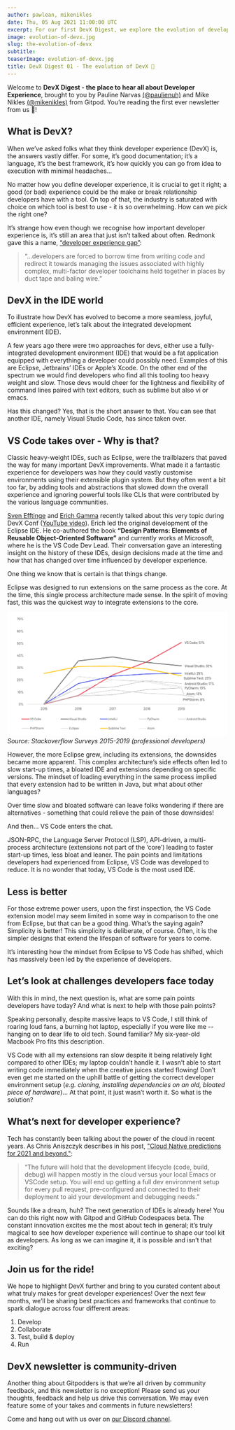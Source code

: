 ```yaml
---
author: pawlean, mikenikles
date: Thu, 05 Aug 2021 11:00:00 UTC
excerpt: For our first DevX Digest, we explore the evolution of developer experience in the IDE world.
image: evolution-of-devx.jpg
slug: the-evolution-of-devx
subtitle:
teaserImage: evolution-of-devx.jpg
title: DevX Digest 01 - The evolution of DevX 🌱
---
```


<script context="module">
  export const prerender = true;
</script>

Welcome to **DevX Digest - the place to hear all about Developer Experience**, brought to you by Pauline Narvas [(@paulienuh)](https://twitter.com/paulienuh) and Mike Nikles [(@mikenikles)](https://twitter.com/mikenikles) from Gitpod. You’re reading the first ever newsletter from us 🎉!

## What is DevX?

When we’ve asked folks what they think developer experience (DevX) is, the answers vastly differ. For some, it’s good documentation; it’s a language, it’s the best framework, it’s how quickly you can go from idea to execution with minimal headaches…

No matter how you define developer experience, it is crucial to get it right; a good (or bad) experience could be the make or break relationship developers have with a tool. On top of that, the industry is saturated with choice on which tool is best to use - it is so overwhelming. How can we pick the right one?

It’s strange how even though we recognise how important developer experience is, it’s still an area that just isn’t talked about often. Redmonk gave this a name, [“developer experience gap”](https://redmonk.com/sogrady/2020/10/06/developer-experience-gap/):

> “...developers are forced to borrow time from writing code and redirect it towards managing the issues associated with highly complex, multi-factor developer toolchains held together in places by duct tape and baling wire.”

## DevX in the IDE world

To illustrate how DevX has evolved to become a more seamless, joyful, efficient experience, let’s talk about the integrated development environment (IDE).

A few years ago there were two approaches for devs, either use a fully-integrated development environment (IDE) that would be a fat application equipped with everything a developer could possibly need. Examples of this are Eclipse, Jetbrains’ IDEs or Apple’s Xcode. On the other end of the spectrum we would find developers who find all this tooling too heavy weight and slow. Those devs would cheer for the lightness and flexibility of command lines paired with text editors, such as sublime but also vi or emacs.

Has this changed? Yes, that is the short answer to that. You can see that another IDE, namely Visual Studio Code, has since taken over.

## VS Code takes over - Why is that?

Classic heavy-weight IDEs, such as Eclipse, were the trailblazers that paved the way for many important DevX improvements. What made it a fantastic experience for developers was how they could vastly customise environments using their extensible plugin system. But they often went a bit too far, by adding tools and abstractions that slowed down the overall experience and ignoring powerful tools like CLIs that were contributed by the various language communities.

[Sven Efftinge](https://twitter.com/svenefftinge) and [Erich Gamma](https://twitter.com/erichgamma) recently talked about this very topic during DevX Conf ([YouTube video](https://www.youtube.com/watch?v=JiBUDS9odA8)). Erich led the original development of the Eclipse IDE. He co-authored the book **“Design Patterns: Elements of Reusable Object-Oriented Software”** and currently works at Microsoft, where he is the VS Code Dev Lead. Their conversation gave an interesting insight on the history of these IDEs, design decisions made at the time and how that has changed over time influenced by developer experience.

One thing we know that is certain is that things change.

Eclipse was designed to run extensions on the same process as the core. At the time, this single process architecture made sense. In the spirit of moving fast, this was the quickest way to integrate extensions to the core.

![Source: Stackoverflow Surveys 2015-2019 (professional developers)](../../../static/images/blog/the-evolution-of-devx/source.png)
_Source: Stackoverflow Surveys 2015-2019 (professional developers)_

However, the more Eclipse grew, including its extensions, the downsides became more apparent. This complex architecture’s side effects often led to slow start-up times, a bloated IDE and extensions depending on specific versions. The mindset of loading everything in the same process implied that every extension had to be written in Java, but what about other languages?

Over time slow and bloated software can leave folks wondering if there are alternatives - something that could relieve the pain of those downsides!

And then... VS Code enters the chat.

JSON-RPC, the Language Server Protocol (LSP), API-driven, a multi-process architecture (extensions not part of the ‘core’) leading to faster start-up times, less bloat and leaner. The pain points and limitations developers had experienced from Eclipse, VS Code was developed to reduce. It is no wonder that today, VS Code is the most used IDE.

## Less is better

For those extreme power users, upon the first inspection, the VS Code extension model may seem limited in some way in comparison to the one from Eclipse, but that can be a good thing. What’s the saying again? Simplicity is better! This simplicity is deliberate, of course. Often, it is the simpler designs that extend the lifespan of software for years to come.

It’s interesting how the mindset from Eclipse to VS Code has shifted, which has massively been led by the experience of developers.

## Let’s look at challenges developers face today

With this in mind, the next question is, what are some pain points developers have today? And what is next to help with those pain points?

Speaking personally, despite massive leaps to VS Code, I still think of roaring loud fans, a burning hot laptop, especially if you were like me -- hanging on to dear life to old tech. Sound familiar? My six-year-old Macbook Pro fits this description.

VS Code with all my extensions ran slow despite it being relatively light compared to other IDEs; my laptop couldn’t handle it. I wasn’t able to start writing code immediately when the creative juices started flowing! Don’t even get me started on the uphill battle of getting the correct developer environment setup (_e.g. cloning, installing dependencies on an old, bloated piece of hardware_)... At that point, it just wasn’t worth it. So what is the solution?

## What’s next for developer experience?

Tech has constantly been talking about the power of the cloud in recent years. As Chris Aniszczyk describes in his post, ["Cloud Native predictions for 2021 and beyond."](https://www.aniszczyk.org/2021/01/19/cloud-native-predictions-for-2021-and-beyond/):

> “The future will hold that the development lifecycle (code, build, debug) will happen mostly in the cloud versus your local Emacs or VSCode setup. You will end up getting a full dev environment setup for every pull request, pre-configured and connected to their deployment to aid your development and debugging needs.”

Sounds like a dream, huh? The next generation of IDEs is already here! You can do this right now with Gitpod and GitHub Codespaces beta. The constant innovation excites me the most about tech in general; it’s truly magical to see how developer experience will continue to shape our tool kit as developers. As long as we can imagine it, it is possible and isn’t that exciting?

## Join us for the ride!

We hope to highlight DevX further and bring to you curated content about what truly makes for great developer experiences! Over the next few months, we’ll be sharing best practices and frameworks that continue to spark dialogue across four different areas:

1. Develop
1. Collaborate
1. Test, build & deploy
1. Run

## DevX newsletter is community-driven

Another thing about Gitpodders is that we’re all driven by community feedback, and this newsletter is no exception! Please send us your thoughts, feedback and help us drive this conversation. We may even feature some of your takes and comments in future newsletters!

Come and hang out with us over on [our Discord channel](https://gitpod.io/chat).
